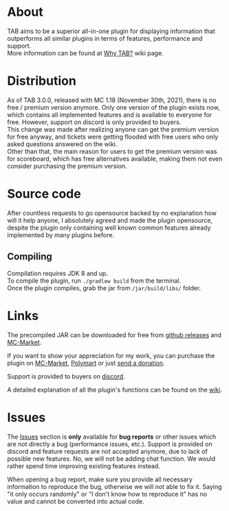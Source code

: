 # About
TAB aims to be a superior all-in-one plugin for displaying information that outperforms all 
similar plugins in terms of features, performance and support.  
More information can be found at [Why TAB?](https://github.com/NEZNAMY/TAB/wiki/Why-TAB%3F) wiki page.

# Distribution
As of TAB 3.0.0, released with MC 1.18 (November 30th, 2021), there is no free / premium
version anymore. Only one version of the plugin exists now, which contains all implemented features
and is available to everyone for free. However, support on discord is only provided to buyers.  
This change was made after realizing anyone can get the premium version for free anyway, and 
tickets were getting flooded with free users who only asked questions answered on the wiki.  
Other than that, the main reason for users to get the premium version was for scoreboard, which has free
alternatives available, making them not even consider purchasing the premium version.

# Source code
After countless requests to go opensource backed by no explanation how will it help anyone, 
I absolutely agreed and made the plugin opensource, despite the plugin only containing well known
common features already implemented by many plugins before.

## Compiling
Compilation requires JDK 8 and up.  
To compile the plugin, run `./gradlew build` from the terminal.  
Once the plugin compiles, grab the jar from `/jar/build/libs/` folder.

# Links
The precompiled JAR can be downloaded for free from 
[github releases](https://github.com/NEZNAMY/TAB/releases)
and [MC-Market](https://www.mc-market.org/resources/20631/).  
  
If you want to show your appreciation for my work, you can purchase the plugin on 
[MC-Market](https://www.mc-market.org/resources/14009/),
[Polymart](https://polymart.org/resource/484) or just [send a donation](https://paypal.me/neznamy1).
  
Support is provided to buyers on [discord](https://discord.gg/EaSvdk6).  

A detailed explanation of all the plugin's functions can be found on the 
[wiki](https://github.com/NEZNAMY/TAB/wiki).

# Issues
The [Issues](https://github.com/NEZNAMY/TAB/issues) section is **only** available for **bug reports**
or other issues which are not directly a bug (performance issues, etc.).
Support is provided on discord and feature requests are not accepted anymore, due to lack of 
possible new features. No, we will not be adding chat function. 
We would rather spend time improving existing features instead.  
  
When opening a bug report, make sure you provide all necessary information to reproduce the bug,
otherwise we will not able to fix it. Saying "it only occurs randomly" or "I don't know how to reproduce it"
has no value and cannot be converted into actual code.